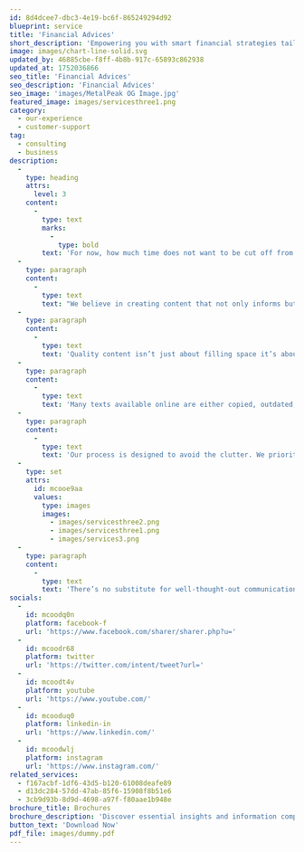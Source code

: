 ```yaml
---
id: 8d4dcee7-dbc3-4e19-bc6f-865249294d92
blueprint: service
title: 'Financial Advices'
short_description: 'Empowering you with smart financial strategies tailored to your goals. From budgeting and investment planning to risk management, we provide clear, actionable insights to help you make informed financial decisions.'
image: images/chart-line-solid.svg
updated_by: 46885cbe-f8ff-4b8b-917c-65893c862938
updated_at: 1752036866
seo_title: 'Financial Advices'
seo_description: 'Financial Advices'
seo_image: 'images/MetalPeak OG Image.jpg'
featured_image: images/servicesthree1.png
category:
  - our-experience
  - customer-support
tag:
  - consulting
  - business
description:
  -
    type: heading
    attrs:
      level: 3
    content:
      -
        type: text
        marks:
          -
            type: bold
        text: 'For now, how much time does not want to be cut off from a sad smile.'
  -
    type: paragraph
    content:
      -
        type: text
        text: "We believe in creating content that not only informs but also engages. Our approach emphasizes clarity, consistency, and connection. Each word is chosen with purpose, each sentence crafted to resonate with your audience. Whether you're launching a new product, telling your brand story, or sharing insights, great content builds trust and drives action."
  -
    type: paragraph
    content:
      -
        type: text
        text: 'Quality content isn’t just about filling space it’s about creating meaningful experiences. We help ensure your message is not only seen but understood and remembered. Good writing adds value, reflects your brand’s voice, and contributes to a stronger presence in a competitive digital world.'
  -
    type: paragraph
    content:
      -
        type: text
        text: 'Many texts available online are either copied, outdated, or lack real substance. That’s why we focus on content that’s authentic, relevant, and aligned with your goals  content that speaks directly to your audience and stands out.'
  -
    type: paragraph
    content:
      -
        type: text
        text: 'Our process is designed to avoid the clutter. We prioritize what matters, strip out distractions, and keep the reader’s attention focused from the first word to the last.'
  -
    type: set
    attrs:
      id: mcooe9aa
      values:
        type: images
        images:
          - images/servicesthree2.png
          - images/servicesthree1.png
          - images/services3.png
  -
    type: paragraph
    content:
      -
        type: text
        text: 'There’s no substitute for well-thought-out communication. When every sentence serves a purpose, your message becomes more impactful. Let’s create something meaningful something that works.'
socials:
  -
    id: mcoodq0n
    platform: facebook-f
    url: 'https://www.facebook.com/sharer/sharer.php?u='
  -
    id: mcoodr68
    platform: twitter
    url: 'https://twitter.com/intent/tweet?url='
  -
    id: mcoodt4v
    platform: youtube
    url: 'https://www.youtube.com/'
  -
    id: mcooduq0
    platform: linkedin-in
    url: 'https://www.linkedin.com/'
  -
    id: mcoodwlj
    platform: instagram
    url: 'https://www.instagram.com/'
related_services:
  - f167acbf-1df6-43d5-b120-61008deafe89
  - d13dc284-57dd-47ab-85f6-15908f8b51e6
  - 3cb9d93b-8d9d-4698-a97f-f80aae1b948e
brochure_title: Brochures
brochure_description: 'Discover essential insights and information compiled into one convenient brochure. Designed to provide a clear overview, this document covers key topics in a concise and engaging format perfect for quick reference or sharing.'
button_text: 'Download Now'
pdf_file: images/dummy.pdf
---
```

